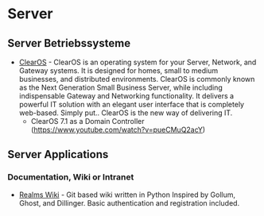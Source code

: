 # Server


## Server Betriebssysteme
* [ClearOS](https://www.clearos.com) - ClearOS is an operating system for your Server, Network, and Gateway systems. It is designed for homes, small to medium businesses, and distributed environments. ClearOS is commonly known as the Next Generation Small Business Server, while including indispensable Gateway and Networking functionality. It delivers a powerful IT solution with an elegant user interface that is completely web-based. Simply put.. ClearOS is the new way of delivering IT.
   - ClearOS 7.1 as a Domain Controller (https://www.youtube.com/watch?v=pueCMuQ2acY)

## Server Applications
### Documentation, Wiki or Intranet
* [Realms Wiki](http://realms.io) - Git based wiki written in Python Inspired by Gollum, Ghost, and Dillinger. Basic authentication and registration included.
